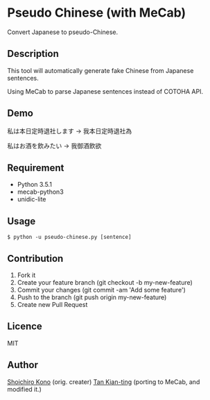 # Pseudo Chinese (with MeCab)
Convert Japanese to pseudo-Chinese.

## Description
This tool will automatically generate fake Chinese from Japanese sentences.

Using MeCab to parse Japanese sentences instead of COTOHA API.

## Demo
私は本日定時退社します -> 我本日定時退社為

私はお酒を飲みたい -> 我御酒飲欲

## Requirement
- Python 3.5.1
- mecab-python3
- unidic-lite

## Usage
```
$ python -u pseudo-chinese.py [sentence]
```

## Contribution
1. Fork it
2. Create your feature branch (git checkout -b my-new-feature)
3. Commit your changes (git commit -am 'Add some feature')
4. Push to the branch (git push origin my-new-feature)
5. Create new Pull Request

## Licence

MIT

## Author

[Shoichiro Kono](https://github.com/k2font) (orig. creater)
[Tan Kian-ting](https://github.com/yoxem) (porting to MeCab, and modified it.)